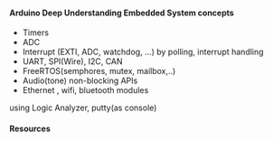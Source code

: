 #### Arduino Deep Understanding Embedded System concepts

- Timers
- ADC
- Interrupt (EXTI, ADC, watchdog, ...) by polling, interrupt handling
- UART, SPI(Wire), I2C, CAN
- FreeRTOS(semphores, mutex, mailbox,..)
- Audio(tone) non-blocking APIs
- Ethernet , wifi, bluetooth modules

using Logic Analyzer, putty(as console)


#### Resources

